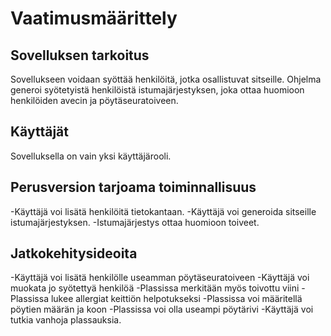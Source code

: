 # Vaatimusmäärittely


## Sovelluksen tarkoitus

Sovellukseen voidaan syöttää henkilöitä, jotka osallistuvat sitseille. Ohjelma generoi syötetyistä henkilöistä istumajärjestyksen, joka ottaa huomioon henkilöiden avecin ja pöytäseuratoiveen.


## Käyttäjät

Sovelluksella on vain yksi käyttäjärooli.


## Perusversion tarjoama toiminnallisuus

-Käyttäjä voi lisätä henkilöitä tietokantaan.
-Käyttäjä voi generoida sitseille istumajärjestyksen.
-Istumajärjestys ottaa huomioon toiveet.



## Jatkokehitysideoita

-Käyttäjä voi lisätä henkilölle useamman pöytäseuratoiveen
-Käyttäjä voi muokata jo syötettyä henkilöä
-Plassissa merkitään myös toivottu viini
-Plassissa lukee allergiat keittiön helpotukseksi
-Plassissa voi määritellä pöytien määrän ja koon
-Plassissa voi olla useampi pöytärivi
-Käyttäjä voi tutkia vanhoja plassauksia.
